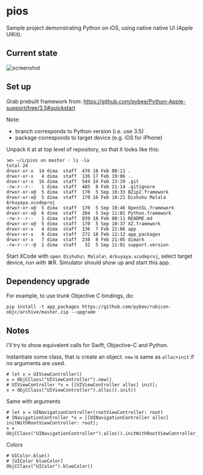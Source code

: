# pios

Sample project demonstrating Python on iOS, using native native UI (Apple UIKit).

## Current state

![screenshot](https://github.com/dimaqq/pios/raw/master/screenshot.png "Screenshot")

## Set up

Grab prebuilt framework from:
https://github.com/pybee/Python-Apple-support/tree/3.5#quickstart

Note:
* branch corresponds to Python version (i.e. use 3.5)
* package corresponds to target device (e.g. iOS for iPhone)

Unpack it at at top level of repository, so that it looks like this:
```
⋊> ~/i/pios on master ◦ ls -la
total 24
drwxr-xr-x  14 dima  staff  476 18 Feb 08:11 .
drwxr-xr-x   4 dima  staff  136 17 Feb 19:06 ..
drwxr-xr-x  16 dima  staff  544 24 Feb 13:19 .git
-rw-r--r--   1 dima  staff  485  8 Feb 21:14 .gitignore
drwxr-xr-x@  5 dima  staff  170  5 Sep 10:33 BZip2.framework
drwxr-xr-x@  5 dima  staff  170 16 Feb 18:21 Dishuhu Malala Arkuyaya.xcodeproj
drwxr-xr-x@  5 dima  staff  170  5 Sep 10:46 OpenSSL.framework
drwxr-xr-x@  6 dima  staff  204  5 Sep 11:01 Python.framework
-rw-r--r--   1 dima  staff  839 18 Feb 08:11 README.md
drwxr-xr-x@  5 dima  staff  170  5 Sep 10:37 XZ.framework
drwxr-xr-x   4 dima  staff  136  7 Feb 22:06 app
drwxr-xr-x   8 dima  staff  272 18 Feb 12:12 app_packages
drwxr-xr-x   7 dima  staff  238  8 Feb 21:05 dimark
-rw-r--r--@  1 dima  staff   32  5 Sep 11:01 support.version
```

Start XCode with `open Dishuhu\ Malala\ Arkuyaya.xcodeproj`, select target device, run with ⌘R. Simulator should show up and start this app.

## Dependency upgrade

For example, to use trunk Objective C bindings, do:

```
pip install -t app_packages https://github.com/pybee/rubicon-objc/archive/master.zip --upgrade
```

## Notes

I'll try to show equivalent calls for Swift, Objective-C and Python.

Instantiate some class, that is create an object. `new` is same as `alloc+init` if no arguments are used.

```
# let x = UIViewController()
x = ObjCClass("UIViewController").new()
# UIViewController *x = [[UIViewController alloc] init];
x = ObjCClass("UIViewController").alloc().init()
```

Same with arguments

```
# let x = UINavigationController(rootViewController: root)
# INavigationController *x = [[UINavigationController alloc] initWithRootViewController: root];
x = ObjCClass("UINavigationController").alloc().initWithRootViewController_(root)
```

Colors

```
# UIColor.blue()
# [UIColor blueColor]
ObjCClass("UIColor").blueColor()
```
